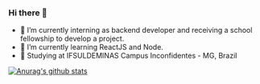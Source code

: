 ### Hi there 👋

- 🔭 I’m currently interning as backend developer and receiving a school fellowship to develop a project.
- 🌱 I’m currently learning ReactJS and Node.
- :blue_book: Studying at IFSULDEMINAS Campus Inconfidentes - MG, Brazil 

[![Anurag's github stats](https://github-readme-stats.vercel.app/api?username=ThiagoNelsi)](https://github.com/anuraghazra/github-readme-stats)
